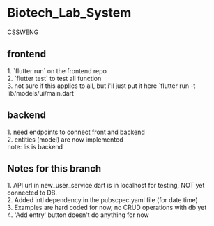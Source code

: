# Biotech_Lab_System
CSSWENG
<h2>frontend</h2>
1. `flutter run` on the frontend repo <br>
2. `flutter test` to test all function <br>
3. not sure if this applies to all, but i'll just put it here `flutter run -t lib/models/ui/main.dart`

<h2>backend</h2>
1. need endpoints to connect front and backend <br>
2. entities (model) are now implemented
<br>
note: lis is backend

<h2>Notes for this branch</h2>
1. API url in new_user_service.dart is in localhost for testing, NOT yet connected to DB. <br>
2. Added intl dependency in the pubscpec.yaml file (for date time) <br>
3. Examples are hard coded for now, no CRUD operations with db yet <br>
4. 'Add entry' button doesn't do anything for now <br>
